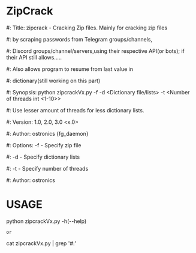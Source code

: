 # ZipCrack

#:  Title: zipcrack - Cracking Zip files. Mainly for cracking zip files 

#:                   by scraping passwords from Telegram groups/channels, 

#:                  Discord groups/channel/servers,using their respective API(or bots); if their API still allows.....

#:                  Also allows program to resume from last value in 

#:                  dictionary(still working on this part)

#:  Synopsis:   python zipcrackVx.py -f <password locked zip file> -d <Dictionary file/lists> -t <Number of threads int <1-10>>

#:  Use lesser amount of threads for less dictionary lists.

#:  Version:    1.0, 2.0, 3.0 <x.0>

#:  Author: ostronics {fg_daemon}

#:  Options:    -f - Specify zip file

#:              -d - Specify dictionary lists

#:              -t - Specify number of threads

#:  Author:     ostronics

# USAGE
  
  python zipcrackVx.py -h(--help)    
  
    or
    
  cat zipcrackVx.py | grep '#:'
